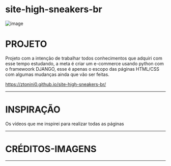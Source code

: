 # site-high-sneakers-br

![image](https://user-images.githubusercontent.com/74279171/140203066-ee6a808c-e2a0-462b-beaa-35ef3e1ba19e.png)

# PROJETO

Projeto com a intenção de trabalhar todos conhecimentos que adquiri com esse tempo estudando, a meta é criar um e-commerce usando python com o framewoork DJANGO, esse é apenas o escopo das páginas HTML/CSS com algumas mudanças ainda que vão ser feitas.

 https://ztonini0.github.io/site-high-sneakers-br/
 
 __________________________________________________________________________________________________________________________________________________________________________________

# INSPIRAÇÃO

Os vídeos que me inspirei para realizar todas as páginas

 __________________________________________________________________________________________________________________________________________________________________________________

# CRÉDITOS-IMAGENS

 __________________________________________________________________________________________________________________________________________________________________________________
